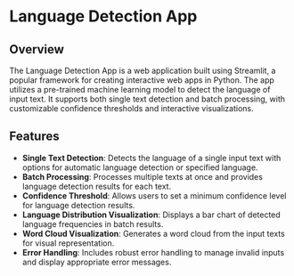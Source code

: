 # Language Detection App

## Overview

The Language Detection App is a web application built using Streamlit, a popular framework for creating interactive web apps in Python. The app utilizes a pre-trained machine learning model to detect the language of input text. It supports both single text detection and batch processing, with customizable confidence thresholds and interactive visualizations.

## Features

- **Single Text Detection**: Detects the language of a single input text with options for automatic language detection or specified language.
- **Batch Processing**: Processes multiple texts at once and provides language detection results for each text.
- **Confidence Threshold**: Allows users to set a minimum confidence level for language detection results.
- **Language Distribution Visualization**: Displays a bar chart of detected language frequencies in batch results.
- **Word Cloud Visualization**: Generates a word cloud from the input texts for visual representation.
- **Error Handling**: Includes robust error handling to manage invalid inputs and display appropriate error messages.

